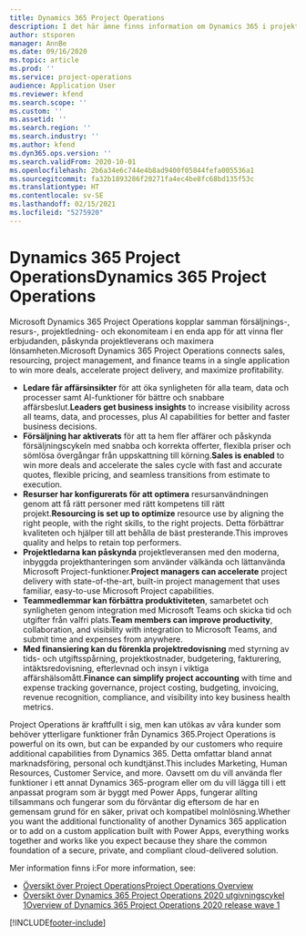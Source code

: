 ```yaml
---
title: Dynamics 365 Project Operations
description: I det här ämne finns information om Dynamics 365 i projektåtgärder.
author: stsporen
manager: AnnBe
ms.date: 09/16/2020
ms.topic: article
ms.prod: ''
ms.service: project-operations
audience: Application User
ms.reviewer: kfend
ms.search.scope: ''
ms.custom: ''
ms.assetid: ''
ms.search.region: ''
ms.search.industry: ''
ms.author: kfend
ms.dyn365.ops.version: ''
ms.search.validFrom: 2020-10-01
ms.openlocfilehash: 2b6a34e6c744e4b8ad9400f05844fefa005536a1
ms.sourcegitcommit: fa32b1893286f20271fa4ec4be8fc68bd135f53c
ms.translationtype: HT
ms.contentlocale: sv-SE
ms.lasthandoff: 02/15/2021
ms.locfileid: "5275920"
---
```

# <a name="dynamics-365-project-operations"></a><span data-ttu-id="c1cac-103">Dynamics 365 Project Operations</span><span class="sxs-lookup"><span data-stu-id="c1cac-103">Dynamics 365 Project Operations</span></span>

<span data-ttu-id="c1cac-104">Microsoft Dynamics 365 Project Operations kopplar samman försäljnings-, resurs-, projektledning- och ekonomiteam i en enda app för att vinna fler erbjudanden, påskynda projektleverans och maximera lönsamheten.</span><span class="sxs-lookup"><span data-stu-id="c1cac-104">Microsoft Dynamics 365 Project Operations connects sales, resourcing, project management, and finance teams in a single application to win more deals, accelerate project delivery, and maximize profitability.</span></span>

-   <span data-ttu-id="c1cac-105">**Ledare får affärsinsikter** för att öka synligheten för alla team, data och processer samt AI-funktioner för bättre och snabbare affärsbeslut.</span><span class="sxs-lookup"><span data-stu-id="c1cac-105">**Leaders get business insights** to increase visibility across all teams, data, and processes, plus AI capabilities for better and faster business decisions.</span></span>
-   <span data-ttu-id="c1cac-106">**Försäljning har aktiverats** för att ta hem fler affärer och påskynda försäljningscykeln med snabba och korrekta offerter, flexibla priser och sömlösa övergångar från uppskattning till körning.</span><span class="sxs-lookup"><span data-stu-id="c1cac-106">**Sales is enabled** to win more deals and accelerate the sales cycle with fast and accurate quotes, flexible pricing, and seamless transitions from estimate to execution.</span></span>
-   <span data-ttu-id="c1cac-107">**Resurser har konfigurerats för att optimera** resursanvändningen genom att få rätt personer med rätt kompetens till rätt projekt.</span><span class="sxs-lookup"><span data-stu-id="c1cac-107">**Resourcing is set up to optimize** resource use by aligning the right people, with the right skills, to the right projects.</span></span> <span data-ttu-id="c1cac-108">Detta förbättrar kvaliteten och hjälper till att behålla de bäst presterande.</span><span class="sxs-lookup"><span data-stu-id="c1cac-108">This improves quality and helps to retain top performers.</span></span>
-   <span data-ttu-id="c1cac-109">**Projektledarna kan påskynda** projektleveransen med den moderna, inbyggda projekthanteringen som använder välkända och lättanvända Microsoft Project-funktioner.</span><span class="sxs-lookup"><span data-stu-id="c1cac-109">**Project managers can accelerate** project delivery with state-of-the-art, built-in project management that uses familiar, easy-to-use Microsoft Project capabilities.</span></span>
-   <span data-ttu-id="c1cac-110">**Teammedlemmar kan förbättra produktiviteten**, samarbetet och synligheten genom integration med Microsoft Teams och skicka tid och utgifter från valfri plats.</span><span class="sxs-lookup"><span data-stu-id="c1cac-110">**Team members can improve productivity**, collaboration, and visibility with integration to Microsoft Teams, and submit time and expenses from anywhere.</span></span>
-   <span data-ttu-id="c1cac-111">**Med finansiering kan du förenkla projektredovisning** med styrning av tids- och utgiftsspårning, projektkostnader, budgetering, fakturering, intäktsredovisning, efterlevnad och insyn i viktiga affärshälsomått.</span><span class="sxs-lookup"><span data-stu-id="c1cac-111">**Finance can simplify project accounting** with time and expense tracking governance, project costing, budgeting, invoicing, revenue recognition, compliance, and visibility into key business health metrics.</span></span>

<span data-ttu-id="c1cac-112">Project Operations är kraftfullt i sig, men kan utökas av våra kunder som behöver ytterligare funktioner från Dynamics 365.</span><span class="sxs-lookup"><span data-stu-id="c1cac-112">Project Operations is powerful on its own, but can be expanded by our customers who require additional capabilities from Dynamics 365.</span></span> <span data-ttu-id="c1cac-113">Detta omfattar bland annat marknadsföring, personal och kundtjänst.</span><span class="sxs-lookup"><span data-stu-id="c1cac-113">This includes Marketing, Human Resources, Customer Service, and more.</span></span> <span data-ttu-id="c1cac-114">Oavsett om du vill använda fler funktioner i ett annat Dynamics 365-program eller om du vill lägga till i ett anpassat program som är byggt med Power Apps, fungerar allting tillsammans och fungerar som du förväntar dig eftersom de har en gemensam grund för en säker, privat och kompatibel molnlösning.</span><span class="sxs-lookup"><span data-stu-id="c1cac-114">Whether you want the additional functionality of another Dynamics 365 application or to add on a custom application built with Power Apps, everything works together and works like you expect because they share the common foundation of a secure, private, and compliant cloud-delivered solution.</span></span>

<span data-ttu-id="c1cac-115">Mer information finns i:</span><span class="sxs-lookup"><span data-stu-id="c1cac-115">For more information, see:</span></span>

- [<span data-ttu-id="c1cac-116">Översikt över Project Operations</span><span class="sxs-lookup"><span data-stu-id="c1cac-116">Project Operations Overview</span></span>](https://dynamics.microsoft.com/en-us/project-operations/overview/)
- [<span data-ttu-id="c1cac-117">Översikt över Dynamics 365 Project Operations 2020 utgivningscykel 1</span><span class="sxs-lookup"><span data-stu-id="c1cac-117">Overview of Dynamics 365 Project Operations 2020 release wave 1</span></span>](https://docs.microsoft.com/dynamics365-release-plan/2020wave1/dynamics365-project-operations/)



[!INCLUDE[footer-include](includes/footer-banner.md)]
